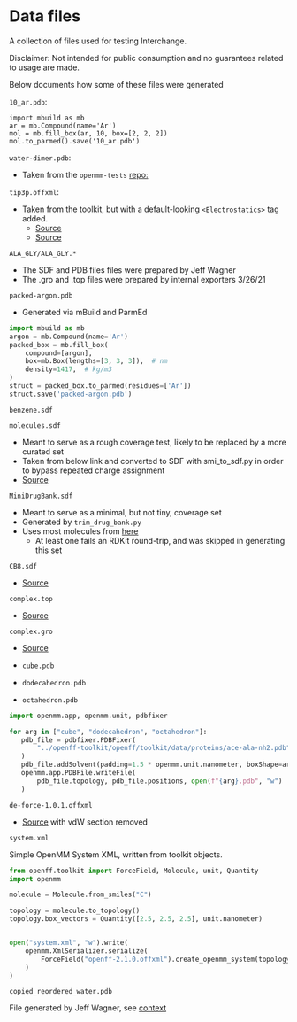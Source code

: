 # Data files

A collection of files used for testing Interchange.

Disclaimer: Not intended for public consumption and no guarantees related to usage are made.

Below documents how some of these files were generated

`10_ar.pdb`:

```python3
import mbuild as mb
ar = mb.Compound(name='Ar')
mol = mb.fill_box(ar, 10, box=[2, 2, 2])
mol.to_parmed().save('10_ar.pdb')
```

`water-dimer.pdb`:

- Taken from the `openmm-tests` [repo:](https://github.com/choderalab/openmm-tests/blob/5a7d3b7bee753a384c98f4b6f8bb1460c371935c/energy-continuity/water-dimer.pdb)

`tip3p.offxml`:

- Taken from the toolkit, but with a default-looking `<Electrostatics>` tag added.
  - [Source](https://github.com/openforcefield/openff-toolkit/blob/d0b768a6d2cd0297b34aab3618197604b81d6e03/openff/toolkit/data/test_forcefields/tip3p.offxml)
  - [Source](https://github.com/openforcefield/openff-toolkit/issues/716)

`ALA_GLY/ALA_GLY.*`

- The SDF and PDB files files were prepared by Jeff Wagner
- The .gro and .top files were prepared by internal exporters 3/26/21

`packed-argon.pdb`

- Generated via mBuild and ParmEd

```python
import mbuild as mb
argon = mb.Compound(name='Ar')
packed_box = mb.fill_box(
    compound=[argon],
    box=mb.Box(lengths=[3, 3, 3]),  # nm
    density=1417,  # kg/m3
)
struct = packed_box.to_parmed(residues=['Ar'])
struct.save('packed-argon.pdb')
```

`benzene.sdf`

`molecules.sdf`

- Meant to serve as a rough coverage test, likely to be replaced by a more curated set
- Taken from below link and converted to SDF with smi_to_sdf.py in order to bypass repeated charge assignment
- [Source](https://github.com/openforcefield/open-forcefield-data/blob/8622f00860c507102a4c8ac9088d9e73bc76857e/Utilize-All-Parameters/selected/chosen.smi)

`MiniDrugBank.sdf`

- Meant to serve as a minimal, but not tiny, coverage set
- Generated by `trim_drug_bank.py`
- Uses most molecules from [here](https://github.com/openforcefield/cheminformatics-toolkit-equivalence/pull/2)
  - At least one fails an RDKit round-trip, and was skipped in generating this set

`CB8.sdf`

- [Source](https://github.com/samplchallenges/SAMPL6/blob/c661d3985af7fa0ba8c64a1774cfb2363cd31bda/host_guest/CB8AndGuests/CB8.mol2)

`complex.top`

- [Source](https://raw.githubusercontent.com/samplchallenges/SAMPL6/master/host_guest/SAMPLing/CB8-G3-0/GROMACS/complex.top)

`complex.gro`

- [Source](https://raw.githubusercontent.com/samplchallenges/SAMPL6/master/host_guest/SAMPLing/CB8-G3-0/GROMACS/complex.gro)

- `cube.pdb`
- `dodecahedron.pdb`
- `octahedron.pdb`

```python
import openmm.app, openmm.unit, pdbfixer

for arg in ["cube", "dodecahedron", "octahedron"]:
   pdb_file = pdbfixer.PDBFixer(
       "../openff-toolkit/openff/toolkit/data/proteins/ace-ala-nh2.pdb"
   )
   pdb_file.addSolvent(padding=1.5 * openmm.unit.nanometer, boxShape=arg)
   openmm.app.PDBFile.writeFile(
       pdb_file.topology, pdb_file.positions, open(f"{arg}.pdb", "w")
   )
```

`de-force-1.0.1.offxml`

- [Source](https://github.com/jthorton/de-forcefields/blob/a6f666fc8a3f48d597bfb4db5c46826b9d5d7ed4/deforcefields/offxml/de-force-1.0.1.offxml) with vdW section removed

`system.xml`

Simple OpenMM System XML, written from toolkit objects.

```python
from openff.toolkit import ForceField, Molecule, unit, Quantity
import openmm

molecule = Molecule.from_smiles("C")

topology = molecule.to_topology()
topology.box_vectors = Quantity([2.5, 2.5, 2.5], unit.nanometer)


open("system.xml", "w").write(
    openmm.XmlSerializer.serialize(
        ForceField("openff-2.1.0.offxml").create_openmm_system(topology)
    )
)
```

`copied_reordered_water.pdb`

File generated by Jeff Wagner, see [context](https://github.com/openforcefield/openff-interchange/issues/934)
